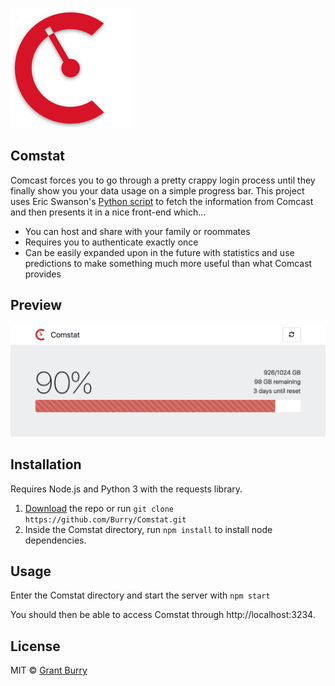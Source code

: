 
![Logo](public/images/android-chrome-192x192.png)

Comstat
-------
Comcast forces you to go through a pretty crappy login process until they finally show you your data usage on a simple progress bar. This project uses Eric Swanson's [Python script](https://github.com/lachesis/comcast) to fetch the information from Comcast and then presents it in a nice front-end which...
  - You can host and share with your family or roommates
  - Requires you to authenticate exactly once
  - Can be easily expanded upon in the future with statistics and use predictions to make something much more useful than what Comcast provides

Preview
-------
![Screenshot](Screenshot.png?raw=true)

Installation
-------
Requires Node.js and Python 3 with the requests library.
1. [Download](https://github.com/Burry/Comstat/archive/master.zip) the repo or run `git clone https://github.com/Burry/Comstat.git`
2. Inside the Comstat directory, run `npm install` to install node dependencies.

Usage
-------
Enter the Comstat directory and start the server with `npm start`

You should then be able to access Comstat through http://localhost:3234.


License
-------
MIT © [Grant Burry](https://grantburry.com)
